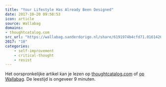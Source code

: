 ```yaml
---
title: "Your Lifestyle Has Already Been Designed"
date: 2017-10-20 09:58:53
icon: article
source: Wallabag
domains:
- thoughtcatalog.com
src_url: "https://wallabag.sanderdorigo.nl/share/6191974b4cfd71.01614268"
2017: "10"
categories:
    - self-improvement
    - critical-thought
    - resist
---
```

Het oorspronkelijke artikel kan je lezen op [thoughtcatalog.com](https://thoughtcatalog.com/david-cain/2013/01/your-lifestyle-has-already-been-designed/) of [op Wallabag](https://wallabag.sanderdorigo.nl/share/6191974b4cfd71.01614268). De leestijd is ongeveer 9 minuten.